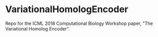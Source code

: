 # VariationalHomologEncoder
Repo for the ICML 2018 Computational Biology Workshop paper, "The Variational Homolog Encoder".
